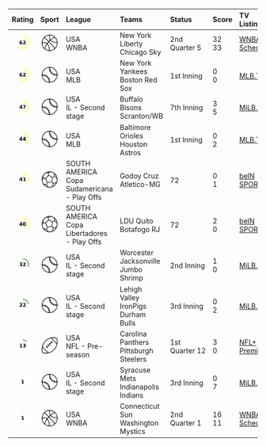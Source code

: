 | Rating                                                                                                                                 | Sport                                                                                                                     | League                                         | Teams                                    | Status         | Score    | TV Listing                                                                                                                  |
|:---------------------------------------------------------------------------------------------------------------------------------------|:--------------------------------------------------------------------------------------------------------------------------|:-----------------------------------------------|:-----------------------------------------|:---------------|:---------|:----------------------------------------------------------------------------------------------------------------------------|
| <img src="https://raw.githubusercontent.com/BlakeDuncan25/Donut-SVG-Ratings/bac4e4a278175106499642192132b1786a9aec38/62.svg" alt="62"> | <img src="https://raw.githubusercontent.com/BlakeDuncan25/Donut-SVG-Ratings/master/basketball.png" alt="Basketball">      | USA<br>WNBA                                    | New York Liberty<br>Chicago Sky          | 2nd Quarter 5  | 32<br>33 | <a href="https://www.sportsmediawatch.com/wnba-tv-schedule-2024-watch-stream-live/#WednesdayAugust202025">WNBA Schedule</a> |
| <img src="https://raw.githubusercontent.com/BlakeDuncan25/Donut-SVG-Ratings/bac4e4a278175106499642192132b1786a9aec38/62.svg" alt="62"> | <img src="https://raw.githubusercontent.com/BlakeDuncan25/Donut-SVG-Ratings/master/baseball.png" alt="Baseball">          | USA<br>MLB                                     | New York Yankees<br>Boston Red Sox       | 1st Inning     | 0<br>0   | <a href="https://www.mlb.com/live-stream-games">MLB.TV</a>                                                                  |
| <img src="https://raw.githubusercontent.com/BlakeDuncan25/Donut-SVG-Ratings/bac4e4a278175106499642192132b1786a9aec38/47.svg" alt="47"> | <img src="https://raw.githubusercontent.com/BlakeDuncan25/Donut-SVG-Ratings/master/baseball.png" alt="Baseball">          | USA<br>IL - Second stage                       | Buffalo Bisons<br>Scranton/WB            | 7th Inning     | 3<br>5   | <a href="https://www.milb.com/live-stream-games/2025/08/20">MiLB.TV</a>                                                     |
| <img src="https://raw.githubusercontent.com/BlakeDuncan25/Donut-SVG-Ratings/bac4e4a278175106499642192132b1786a9aec38/44.svg" alt="44"> | <img src="https://raw.githubusercontent.com/BlakeDuncan25/Donut-SVG-Ratings/master/baseball.png" alt="Baseball">          | USA<br>MLB                                     | Baltimore Orioles<br>Houston Astros      | 1st Inning     | 0<br>2   | <a href="https://www.mlb.com/live-stream-games">MLB.TV</a>                                                                  |
| <img src="https://raw.githubusercontent.com/BlakeDuncan25/Donut-SVG-Ratings/bac4e4a278175106499642192132b1786a9aec38/41.svg" alt="41"> | <img src="https://raw.githubusercontent.com/BlakeDuncan25/Donut-SVG-Ratings/master/soccer.png" alt="Soccer">              | SOUTH AMERICA<br>Copa Sudamericana - Play Offs | Godoy Cruz<br>Atletico-MG                | 72             | 0<br>1   | <a href="https://watch.fanatiz.com/calendar">beIN SPORTS</a>                                                                |
| <img src="https://raw.githubusercontent.com/BlakeDuncan25/Donut-SVG-Ratings/bac4e4a278175106499642192132b1786a9aec38/40.svg" alt="40"> | <img src="https://raw.githubusercontent.com/BlakeDuncan25/Donut-SVG-Ratings/master/soccer.png" alt="Soccer">              | SOUTH AMERICA<br>Copa Libertadores - Play Offs | LDU Quito<br>Botafogo RJ                 | 72             | 2<br>0   | <a href="https://watch.fanatiz.com/calendar">beIN SPORTS</a>                                                                |
| <img src="https://raw.githubusercontent.com/BlakeDuncan25/Donut-SVG-Ratings/bac4e4a278175106499642192132b1786a9aec38/32.svg" alt="32"> | <img src="https://raw.githubusercontent.com/BlakeDuncan25/Donut-SVG-Ratings/master/baseball.png" alt="Baseball">          | USA<br>IL - Second stage                       | Worcester<br>Jacksonville Jumbo Shrimp   | 2nd Inning     | 1<br>0   | <a href="https://www.milb.com/live-stream-games/2025/08/20">MiLB.TV</a>                                                     |
| <img src="https://raw.githubusercontent.com/BlakeDuncan25/Donut-SVG-Ratings/bac4e4a278175106499642192132b1786a9aec38/22.svg" alt="22"> | <img src="https://raw.githubusercontent.com/BlakeDuncan25/Donut-SVG-Ratings/master/baseball.png" alt="Baseball">          | USA<br>IL - Second stage                       | Lehigh Valley IronPigs<br>Durham Bulls   | 3rd Inning     | 0<br>2   | <a href="https://www.milb.com/live-stream-games/2025/08/20">MiLB.TV</a>                                                     |
| <img src="https://raw.githubusercontent.com/BlakeDuncan25/Donut-SVG-Ratings/bac4e4a278175106499642192132b1786a9aec38/13.svg" alt="13"> | <img src="https://raw.githubusercontent.com/BlakeDuncan25/Donut-SVG-Ratings/master/football.png" alt="American Football"> | USA<br>NFL - Pre-season                        | Carolina Panthers<br>Pittsburgh Steelers | 1st Quarter 12 | 3<br>0   | <a href="https://www.nfl.com/plus/replays/">NFL+ Premium</a>                                                                |
| <img src="https://raw.githubusercontent.com/BlakeDuncan25/Donut-SVG-Ratings/bac4e4a278175106499642192132b1786a9aec38/1.svg" alt="1">   | <img src="https://raw.githubusercontent.com/BlakeDuncan25/Donut-SVG-Ratings/master/baseball.png" alt="Baseball">          | USA<br>IL - Second stage                       | Syracuse Mets<br>Indianapolis Indians    | 3rd Inning     | 0<br>7   | <a href="https://www.milb.com/live-stream-games/2025/08/20">MiLB.TV</a>                                                     |
| <img src="https://raw.githubusercontent.com/BlakeDuncan25/Donut-SVG-Ratings/bac4e4a278175106499642192132b1786a9aec38/1.svg" alt="1">   | <img src="https://raw.githubusercontent.com/BlakeDuncan25/Donut-SVG-Ratings/master/basketball.png" alt="Basketball">      | USA<br>WNBA                                    | Connecticut Sun<br>Washington Mystics    | 2nd Quarter 1  | 16<br>11 | <a href="https://www.sportsmediawatch.com/wnba-tv-schedule-2024-watch-stream-live/#WednesdayAugust202025">WNBA Schedule</a> |